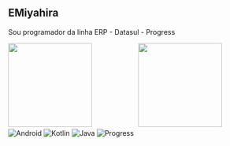 ## EMiyahira
Sou programador da linha ERP - Datasul - Progress
<div>

<div>

<img height="170em" src = "https://github-readme-stats.vercel.app/api?username=EMiyahira&show_icons=true&theme=synthwave"/> 

<img height="170em" style="margin: 0 16px 0 90px" src ="https://github-readme-stats.vercel.app/api/top-langs/?username=EMiyahira&&layout=compact&hide=shell&theme=dark"/>
</div>
 
<div style="display: inline_block"></div>
<img align="center" alt="Android" src="https://img.shields.io/badge/Android-3DDC84?style=for-the-badge&logo=android&logoColor=white"/>
<img align="center" alt="Kotlin" src="https://img.shields.io/badge/kotlin-%230095D5.svg?style=for-the-badge&logo=kotlin&logoColor=white"/>
<img align="center" alt="Java" src="https://img.shields.io/badge/java-%23ED8B00.svg?style=for-the-badge&logo=java&logoColor=white"/> 
<img align="center" alt="Progress" src="https://img.shields.io/badge/java-%23ED8B00.svg?style=for-the-badge&logo=java&logoColor=white"/>
</div>
